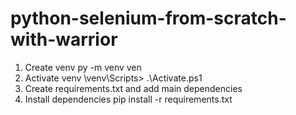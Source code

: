 # python-selenium-from-scratch-with-warrior

1. Create venv
py -m venv ven
2. Activate venv
\venv\Scripts> .\Activate.ps1
3. Create requirements.txt and add main dependencies
4. Install dependencies
pip install -r requirements.txt
